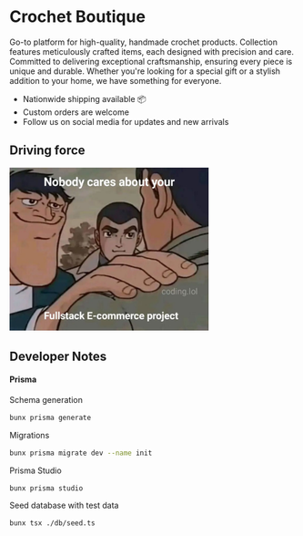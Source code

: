 # Crochet Boutique

Go-to platform for high-quality, handmade crochet products. Collection features meticulously crafted items, each designed with precision and care. Committed to delivering exceptional craftsmanship, ensuring every piece is unique and durable. Whether you're looking for a special gift or a stylish addition to your home, we have something for everyone.

- Nationwide shipping available 📦
- Custom orders are welcome
- Follow us on social media for updates and new arrivals

## Driving force

<img src="https://raw.githubusercontent.com/jwala-anirudh/crochet-boutique-store/refs/heads/main/material/image.png" alt="motivation" width="350"/>

## Developer Notes

#### Prisma

Schema generation

```bash
bunx prisma generate
```

Migrations

```bash
bunx prisma migrate dev --name init
```

Prisma Studio

```bash
bunx prisma studio
```

Seed database with test data

```bash
bunx tsx ./db/seed.ts
```
